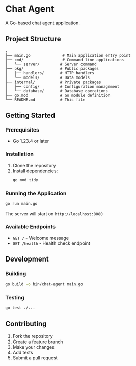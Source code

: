 # Chat Agent

A Go-based chat agent application.

## Project Structure

```
.
├── main.go              # Main application entry point
├── cmd/                 # Command line applications
│   └── server/         # Server command
├── pkg/                # Public packages
│   ├── handlers/       # HTTP handlers
│   └── models/         # Data models
├── internal/           # Private packages
│   ├── config/         # Configuration management
│   └── database/       # Database operations
├── go.mod              # Go module definition
└── README.md           # This file
```

## Getting Started

### Prerequisites

- Go 1.23.4 or later

### Installation

1. Clone the repository
2. Install dependencies:
   ```bash
   go mod tidy
   ```

### Running the Application

```bash
go run main.go
```

The server will start on `http://localhost:8080`

### Available Endpoints

- `GET /` - Welcome message
- `GET /health` - Health check endpoint

## Development

### Building

```bash
go build -o bin/chat-agent main.go
```

### Testing

```bash
go test ./...
```

## Contributing

1. Fork the repository
2. Create a feature branch
3. Make your changes
4. Add tests
5. Submit a pull request

